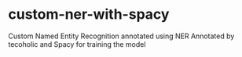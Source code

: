 # custom-ner-with-spacy
Custom Named Entity Recognition annotated using NER Annotated by tecoholic and Spacy for training the model


